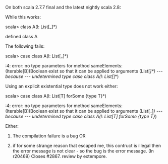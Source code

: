 On both scala 2.7.7 final and the latest nightly scala 2.8:

While this works:

scala> class A(l: List[_]*)

defined class A

The following fails:

scala> case class A(l: List[_]*)

<console>:4: error: no type parameters for method sameElements: (Iterable[B])Boolean exist so that it can be applied to arguments (List[_]*)
 --- because ---
undetermined type
       case class A(l: List[_]*)


Using an explicit existential type does not work either:

scala> case class A(l: List[T] forSome {type T}*)

<console>:4: error: no type parameters for method sameElements: (Iterable[B])Boolean exist so that it can be applied to arguments (List[_]*)
 --- because ---
undetermined type
       case class A(l: List[T] forSome {type T}*)

Either:

1. The compilation failure is a bug OR

2. if for some strange reason that escaped me, this contruct is illegal then the error message is not clear - so the bug is the error message.
(In r20469) Closes #2867. review by extempore.
